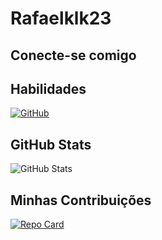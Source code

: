 # Rafaelklk23
    
## Conecte-se comigo

## Habilidades
[![GitHub](https://img.shields.io/badge/GitHub-100000?style=for-the-badge&logo=github&logoColor=white)](https://github.com/Rafaeklk23)

## GitHub Stats
![GitHub Stats](https://github-readme-stats.vercel.app/api?username=Rafaeklk23&theme=transparent&bg_color=000&border_color=30A3DC&show_icons=true&icon_color=30A3DC&title_color=E94D5F&text_color=FFF)
## Minhas Contribuições
[![Repo Card](https://github-readme-stats.vercel.app/api/pin/?username=Rafaeklk23&repo=dio-lab-open-source&bg_color=000&border_color=30A3DC&show_icons=true&icon_color=30A3DC&title_color=E94D5F&text_color=FFF)](https://github.com/Rafaeklk23/dio-lab-open-source)


